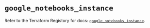 # `google_notebooks_instance`

Refer to the Terraform Registory for docs: [`google_notebooks_instance`](https://registry.terraform.io/providers/hashicorp/google-beta/4.72.0/docs/resources/google_notebooks_instance).
